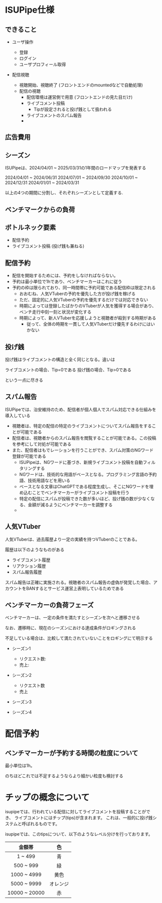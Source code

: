 # ISUPipe仕様


## できること


* ユーザ操作
    * 登録
    * ログイン
    * ユーザプロフィール取得

* 配信視聴
    * 視聴開始、視聴終了 (フロントエンドのmountedなどで自動処理)
    * 配信の視聴
        * 配信環境は運営側で用意 (フロントエンドの見た目だけ)
        * ライブコメント投稿
            * Tipが設定されると投げ銭として扱われる
        * ライブコメントのスパム報告
        * 



## 広告費用



## シーズン

ISUPipeは、2024/04/01 ~ 2025/03/31の1年間のロードマップを発表する

2024/04/01 ~ 2024/06/31
2024/07/01 ~ 2024/09/30
2024/10/01 ~ 2024/12/31
2024/01/01 ~ 2024/03/31

以上の4つの期間に分割し、それぞれシーズンとして定義する.



## ベンチマークからの負荷



## ボトルネック要素

* 配信予約
* ライブコメント投稿 (投げ銭も兼ねる)

## 配信予約

* 配信を開始するためには、予約をしなければならない。
* 予約は最小単位で1hであり、ベンチマーカーはこれに従う
* 予約の枠は限られており、同一時間帯に予約可能である配信枠は限定される
    * おおむね、人気VTuberの予約を優先した方が投げ銭を稼げる
    * ただ、固定的に人気VTuberの予約を優先するだけでは対応できない
    * 時期によっては登録したばかりのVTuberが人気を獲得する場合があり、ベンチ走行中刻一刻と状況が変化する
    * 時期によって、新人VTuberを応援しようと視聴者が殺到する時期がある
        * 従って、全体の時期を一貫して人気VTuberだけ優先するわけにはいかない

## 投げ銭

投げ銭はライブコメントの構造と全く同じとなる。違いは

ライブコメントの場合、Tip=0である
投げ銭の場合、Tip>0である

という一点に尽きる

## スパム報告

ISUPipeでは、治安維持のため、配信者が個人個人でスパム対応できる仕組みを導入している

* 視聴者は、特定の配信の特定のライブコメントについてスパム報告をすることが可能である
* 配信者は、視聴者からのスパム報告を閲覧することが可能である。この投稿を参考にして対処が可能である
* また、配信者はもでレーションを行うことができ、スパム対策のNGワード登録が可能である
    * ISUPipeは、NGワードに基づき、新規ライブコメント投稿を自動フィルタリングする
    * NGワードは、技術的な用語がベースとなる。プログラミング言語の予約語、技術用語などを用いる
    * ベースとなる文章はChatGPTである程度生成し、そこにNGワードを埋め込むことでベンチマーカーがライブコメント投稿を行う
    * 特定の配信にスパムが投稿できた数が多いほど、投げ銭の数が少なくなる、金額が減るようにベンチマーカーを調整する
    * 


## 人気VTuber


人気VTuberは、過去履歴より一定の実績を持つVTuberのことである。

履歴は以下のようなものがある

* ライブコメント履歴
* リアクション履歴
* スパム報告履歴

スパム報告は正確に実施される。視聴者のスパム報告の虚偽が発覚した場合、アカウントをBANするとサービス運営上表明しているためである




## ベンチマーカーの負荷フェーズ

ベンチマーカーは、一定の条件を満たすとシーズンを次へと遷移させる

なお、遷移時に、現在のシーズンにおける達成条件がロギングされる

不足している場合は、比較して満たされていないことをロギングにて明示する

* シーズン1
    * リクエスト数: 
    * 売上: 

* シーズン2
    * リクエスト数
    * 売上

* シーズン3


* シーズン4

# 配信予約

## ベンチマーカーが予約する時間の粒度について

最小単位は1h。

のちほどこれでは不足するようならより細かい粒度も検討する

# チップの概念について

isupipeでは、行われている配信に対してライブコメントを投稿することができ、
ライブコメントにはチップ(tips)が含まれます。
これは、一般的に投げ銭システムと呼ばれるものです。

isupipeでは、このtipsについて、以下のようなレベル分けを行っております。

|金額帯|色|
|:--:|:--:|
|1 ~ 499| 青 |
|500 ~ 999 | 緑 |
|1000 ~ 4999| 黄色 |
|5000 ~ 9999 | オレンジ |
|10000 ~ 20000 | 赤 |

